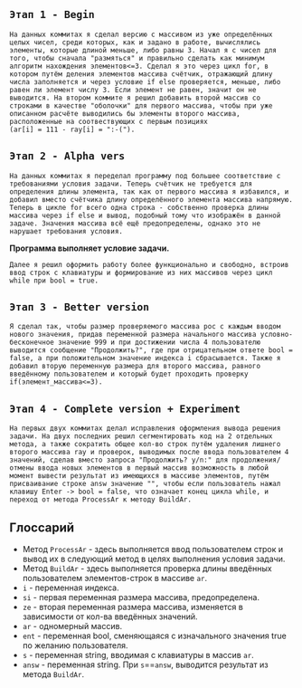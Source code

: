 ## ``Этап 1 - Begin``
    На данных коммитах я сделал версию с массивом из уже определённых целых чисел, среди которых, как и задано в работе, вычислялись элементы, которые длиной меньше, либо равны 3. Начал я с чисел для того, чтобы сначала "размяться" и правильно сделать как минимум алгоритм нахождения элементов<=3. Сделал я это через цикл for, в котором путём деления элементов массива счётчик, отражающий длину числа заполняется и через условие if else проверяется, меньше, либо равен ли элемент числу 3. Если элемент не равен, значит он не выводится. На втором коммите я решил добавить второй массив со строками в качестве "оболочки" для первого массива, чтобы при уже описанном расчёте выводились бы элементы второго массива, расположенные на соотвествующих с первым позициях 
    (ar[i] = 111 - ray[i] = ":-(").
## ``Этап 2 - Alpha vers``
    На данных коммитах я переделал программу под большее соответствие с требованиями условия задачи. Теперь счётчик не требуется для определения длины элемента, так как от первого массива я избавился, и добавил вместо счётчика длину определённого элемента массива напрямую. Теперь в цикле for всего одна строка - собственно проверка длины массива через if else и вывод, подобный тому что изображён в данной задаче. Значения массива всё ещё предопределены, однако это не нарушает требования условия.
**Программа выполняет условие задачи.**

    Далее я решил оформить работу более функционально и свободно, встроив ввод строк с клавиатуры и формирование из них массивов через цикл while при bool = true. 
## ``Этап 3 - Better version``
    Я сделал так, чтобы размер проверяемого массива рос с каждым вводом нового значения, придав переменной размера начального массива условно-бесконечное значение 999 и при достижении числа 4 пользователю выводится сообщение "Продолжить?", где при отрицательном ответе bool = false, а при положительном значение индекса i сбрасывается. Также я добавил вторую переменную размера для второго массива, равного введённому пользователем и который будет проходить проверку 
    if(элемент_массива<=3).
## ``Этап 4 - Complete version + Experiment``
    На первых двух коммитах делал исправления оформления вывода решения задачи. На двух последних решил сегментировать код на 2 отдельных метода, а также сократить общее кол-во строк путём удаления лишнего второго массива ray и проверок, выводимых после ввода пользователем 4 значений, сделав вместо запроса "Продолжить? y/n:" для продолжения/отмены ввода новых элементов в первый массив возможность в любой момент вывести результат из имеющихся в массиве элементов, путём присваивание строке answ значение "", чтобы если пользователь нажал клавишу Enter -> bool = false, что означает конец цикла while, и переход от метода ProcessAr к методу BuildAr.
## **Глоссарий**
- Метод ``ProcessAr`` - здесь выполняется ввод пользователем строк и вывод их в следующий метод в целях выполнения условия задачи.
- Метод ``BuildAr`` - здесь выполняется проверка длины введённых пользователем элементов-строк в массиве ``ar``.
- ``i`` - переменная индекса.
- ``si`` - первая переменная размера массива, предопределена.
- ``ze`` - вторая переменная размера массива, изменяется в зависимости от кол-ва введённых значений.
- ``ar`` - одномерный массив.
- ``ent`` - переменная bool, сменяющаяся с изначального значения true по желанию пользователя.
- ``s`` - переменная string, вводимая с клавиатуры в массив ``ar``.
- ``answ`` - переменная string. При ``s``==``answ``, выводится результат из метода ``BuildAr``.
